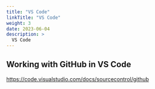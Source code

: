 ```yaml
---
title: "VS Code"
linkTitle: "VS Code"
weight: 3
date: 2023-06-04
description: >
  VS Code
---
```


## Working with GitHub in VS Code

<https://code.visualstudio.com/docs/sourcecontrol/github>
